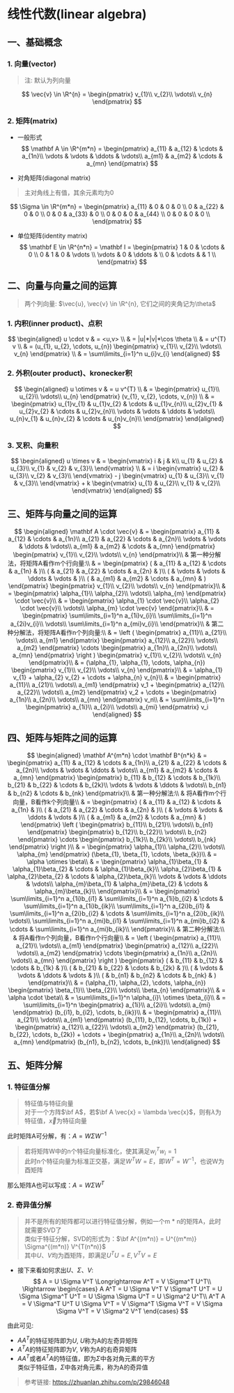 # 线性代数(linear algebra)

## 一、基础概念
### 1. 向量(vector)
> 注: 默认为列向量

$$
\vec{v} \in \R^{n} = 
\begin{pmatrix}
v_{1}\\
v_{2}\\
\vdots\\
v_{n}
\end{pmatrix}
$$

### 2. 矩阵(matrix)
- 一般形式
$$
\mathbf A \in \R^{m*n} =  
\begin{pmatrix}
a_{11} & a_{12} & \cdots & a_{1n}\\
\vdots & \vdots & \ddots & \vdots\\
a_{m1} & a_{m2} & \cdots & a_{mn}
\end{pmatrix}
$$

- 对角矩阵(diagonal matrix)
> 主对角线上有值，其余元素均为0

$$
\Sigma \in \R^{m*n} =
\begin{pmatrix}
a_{11} & 0 & 0 & 0 \\
0 & a_{22} & 0 & 0 \\
0 & 0 & a_{33} & 0 \\
0 & 0 & 0 & a_{44} \\
0 & 0 & 0 & 0 \\
\end{pmatrix}
$$

- 单位矩阵(identity matrix)
$$
\mathbf E \in \R^{n*n} = \mathbf I =  
\begin{pmatrix}
1 & 0 & \cdots & 0 \\
0 & 1 & 0 & \vdots \\
\vdots & 0 & \ddots & \\
0 & \cdots & & 1 \\
\end{pmatrix}
$$

## 二、向量与向量之间的运算
> 两个列向量: $\vec{u}, \vec{v} \in \R^{n}, 它们之间的夹角记为\theta$
### 1. 内积(inner product)、点积
$$
\begin{aligned}
    u \cdot v & = <u,v> \\
    & = |u|*|v|*\cos \theta \\
    & = u^{T} v \\
    & = (u_{1}, u_{2}, \cdots, u_{n})
        \begin{pmatrix}
            v_{1}\\
            v_{2}\\
            \vdots\\
            v_{n}
        \end{pmatrix} \\
    & = \sum\limits_{i=1}^n u_{i}v_{i}
\end{aligned}
$$
### 2. 外积(outer product)、kronecker积
$$
\begin{aligned}
    u \otimes v & = u v^{T} \\
    & = 
        \begin{pmatrix}
            u_{1}\\
            u_{2}\\
            \vdots\\
            u_{n}
        \end{pmatrix}
        (v_{1}, v_{2}, \cdots, v_{n}) \\
    & = 
        \begin{pmatrix}
            u_{1}v_{1} & u_{1}v_{2} & \cdots & u_{1}v_{n}\\
            u_{2}v_{1} & u_{2}v_{2} & \cdots & u_{2}v_{n}\\
            \vdots & \vdots & \ddots & \vdots\\
            u_{n}v_{1} & u_{n}v_{2} & \cdots & u_{n}v_{n}\\
        \end{pmatrix}
\end{aligned}
$$
### 3. 叉积、向量积
$$
\begin{aligned}
    u \times v & = 
    \begin{vmatrix}
        i & j & k\\
        u_{1} & u_{2} & u_{3}\\
        v_{1} & v_{2} & v_{3}\\
    \end{vmatrix} \\
    & = i
    \begin{vmatrix}
        u_{2} & u_{3}\\
        v_{2} & v_{3}\\
    \end{vmatrix}
    - j
    \begin{vmatrix}
        u_{1} & u_{3}\\
        v_{1} & v_{3}\\
    \end{vmatrix}
    + k
    \begin{vmatrix}
        u_{1} & u_{2}\\
        v_{1} & v_{2}\\
    \end{vmatrix} 
\end{aligned}
$$

## 三、矩阵与向量之间的运算
$$
\begin{aligned}
    \mathbf A \cdot \vec{v} & = 
    \begin{pmatrix}
        a_{11} & a_{12} & \cdots & a_{1n}\\
        a_{21} & a_{22} & \cdots & a_{2n}\\
        \vdots & \vdots & \ddots & \vdots\\
        a_{m1} & a_{m2} & \cdots & a_{mn}
    \end{pmatrix}
    \begin{pmatrix}
        v_{1}\\
        v_{2}\\
        \vdots\\
        v_{n}
    \end{pmatrix}\\
    & 第一种分解法，将矩阵A看作m个行向量:\\
    & = 
    \begin{pmatrix}
        ( & a_{11} & a_{12} & \cdots & a_{1n} & )\\
        ( & a_{21} & a_{22} & \cdots & a_{2n} & )\\
        ( & \vdots & \vdots & \ddots & \vdots & )\\
        ( & a_{m1} & a_{m2} & \cdots & a_{mn} & )
    \end{pmatrix}
    \begin{pmatrix}
        v_{1}\\
        v_{2}\\
        \vdots\\
        v_{n}
    \end{pmatrix}\\
    & = 
    \begin{pmatrix}
        \alpha_{1}\\
        \alpha_{2}\\
        \vdots\\
        \alpha_{m}
    \end{pmatrix}
    \cdot \vec{v}\\
    & =
    \begin{pmatrix}
        \alpha_{1} \cdot \vec{v}\\
        \alpha_{2} \cdot \vec{v}\\
        \vdots\\
        \alpha_{m} \cdot \vec{v}
    \end{pmatrix}\\
    & = 
    \begin{pmatrix}
        \sum\limits_{i=1}^n a_{1i}v_{i}\\
        \sum\limits_{i=1}^n a_{2i}v_{i}\\
        \vdots\\
        \sum\limits_{i=1}^n a_{mi}v_{i}\\
    \end{pmatrix}\\
    & 第二种分解法，将矩阵A看作n个列向量:\\
    & = 
    \left (
        \begin{pmatrix}
            a_{11}\\
            a_{21}\\
            \vdots\\
            a_{m1}
        \end{pmatrix}
        \begin{pmatrix}
            a_{12}\\
            a_{22}\\
            \vdots\\
            a_{m2}
        \end{pmatrix}
        \cdots
        \begin{pmatrix}
            a_{1n}\\
            a_{2n}\\
            \vdots\\
            a_{mn}
        \end{pmatrix}
    \right )
    \begin{pmatrix}
        v_{1}\\
        v_{2}\\
        \vdots\\
        v_{n}
    \end{pmatrix}\\
    & = (\alpha_{1}, \alpha_{1}, \cdots, \alpha_{n})
        \begin{pmatrix}
            v_{1}\\
            v_{2}\\
            \vdots\\
            v_{n}
        \end{pmatrix}\\
    & = \alpha_{1} v_{1} + \alpha_{2} v_{2} + \cdots + \alpha_{n} v_{n}\\
    & =  \begin{pmatrix}
          a_{11}\\
          a_{21}\\
          \vdots\\
          a_{m1}
        \end{pmatrix} v_1
      + \begin{pmatrix}
          a_{12}\\
          a_{22}\\
          \vdots\\
          a_{m2}
        \end{pmatrix} v_2
      + \cdots
      + \begin{pmatrix}
          a_{1n}\\
          a_{2n}\\
          \vdots\\
          a_{mn}
        \end{pmatrix} v_n\\
    & = \sum\limits_{i=1}^n
        \begin{pmatrix}
            a_{1i}\\
            a_{2i}\\
            \vdots\\
            a_{mi}
        \end{pmatrix} v_i
\end{aligned}
$$

## 四、矩阵与矩阵之间的运算
$$
\begin{aligned}
    \mathbf A^{m*n} \cdot \mathbf B^{n*k} & = 
    \begin{pmatrix}
        a_{11} & a_{12} & \cdots & a_{1n}\\
        a_{21} & a_{22} & \cdots & a_{2n}\\
        \vdots & \vdots & \ddots & \vdots\\
        a_{m1} & a_{m2} & \cdots & a_{mn}
    \end{pmatrix}
    \begin{pmatrix}
        b_{11} & b_{12} & \cdots & b_{1k}\\
        b_{21} & b_{22} & \cdots & b_{2k}\\
        \vdots & \vdots & \ddots & \vdots\\
        b_{n1} & b_{n2} & \cdots & b_{nk}
    \end{pmatrix}\\
    & 第一种分解法:\\
    & 将A看作m个行向量，B看作k个列向量\\
    & = 
    \begin{pmatrix}
        ( & a_{11} & a_{12} & \cdots & a_{1n} & )\\
        ( & a_{21} & a_{22} & \cdots & a_{2n} & )\\
        ( & \vdots & \vdots & \ddots & \vdots & )\\
        ( & a_{m1} & a_{m2} & \cdots & a_{mn} & )
    \end{pmatrix}
    \left (
        \begin{pmatrix}
            b_{11}\\
            b_{21}\\
            \vdots\\
            b_{n1}
        \end{pmatrix}
        \begin{pmatrix}
            b_{12}\\
            b_{22}\\
            \vdots\\
            b_{n2}
        \end{pmatrix}
        \cdots
        \begin{pmatrix}
            b_{1k}\\
            b_{2k}\\
            \vdots\\
            b_{nk}
        \end{pmatrix}
    \right )\\
    & = 
        \begin{pmatrix}
            \alpha_{1}\\
            \alpha_{2}\\
            \vdots\\
            \alpha_{m}
        \end{pmatrix}
        (\beta_{1}, \beta_{1}, \cdots, \beta_{k})\\
    & = \alpha \otimes \beta\\
    & = 
        \begin{pmatrix}
            \alpha_{1}\beta_{1} & \alpha_{1}\beta_{2} & \cdots & \alpha_{1}\beta_{k}\\
            \alpha_{2}\beta_{1} & \alpha_{2}\beta_{2} & \cdots & \alpha_{2}\beta_{k}\\
            \vdots & \vdots & \ddots & \vdots\\
            \alpha_{m}\beta_{1} & \alpha_{m}\beta_{2} & \cdots & \alpha_{m}\beta_{k}\\
        \end{pmatrix}\\
    & = 
    \begin{pmatrix}
        \sum\limits_{i=1}^n a_{1i}b_{i1} & \sum\limits_{i=1}^n a_{1i}b_{i2} & \cdots & \sum\limits_{i=1}^n a_{1i}b_{ik}\\
        \sum\limits_{i=1}^n a_{2i}b_{i1} & \sum\limits_{i=1}^n a_{2i}b_{i2} & \cdots & \sum\limits_{i=1}^n a_{2i}b_{ik}\\
        \vdots\\
        \sum\limits_{i=1}^n a_{mi}b_{i1} & \sum\limits_{i=1}^n a_{mi}b_{i2} & \cdots & \sum\limits_{i=1}^n a_{mi}b_{ik}\\
    \end{pmatrix}\\
    & 第二种分解法:\\
    & 将A看作n个列向量，B看作n个行向量\\
    & = 
    \left (
        \begin{pmatrix}
            a_{11}\\
            a_{21}\\
            \vdots\\
            a_{m1}
        \end{pmatrix}
        \begin{pmatrix}
            a_{12}\\
            a_{22}\\
            \vdots\\
            a_{m2}
        \end{pmatrix}
        \cdots
        \begin{pmatrix}
            a_{1n}\\
            a_{2n}\\
            \vdots\\
            a_{mn}
        \end{pmatrix}
    \right )
    \begin{pmatrix}
        ( & b_{11} & b_{12} & \cdots & b_{1k} & )\\
        ( & b_{21} & b_{22} & \cdots & b_{2k} & )\\
        ( & \vdots & \vdots & \ddots & \vdots & )\\
        ( & b_{n1} & b_{n2} & \cdots & b_{nk} & )
    \end{pmatrix}\\
    & = (\alpha_{1}, \alpha_{2}, \cdots, \alpha_{n})
        \begin{pmatrix}
            \beta_{1}\\
            \beta_{2}\\
            \vdots\\
            \beta_{n}
        \end{pmatrix}\\
    & = \alpha \cdot \beta\\
    & = \sum\limits_{i=1}^n \alpha_{i}\ \otimes \beta_{i}\\
    & = \sum\limits_{i=1}^n
        \begin{pmatrix}
          a_{1i}\\
          a_{2i}\\
          \vdots\\
          a_{mi}
        \end{pmatrix}
        (b_{i1}, b_{i2}, \cdots, b_{ik})\\
    & =  \begin{pmatrix}
          a_{11}\\
          a_{21}\\
          \vdots\\
          a_{m1}
        \end{pmatrix}
        (b_{11}, b_{12}, \cdots, b_{1k})
      + \begin{pmatrix}
          a_{12}\\
          a_{22}\\
          \vdots\\
          a_{m2}
        \end{pmatrix}
        (b_{21}, b_{22}, \cdots, b_{2k})
      + \cdots
      + \begin{pmatrix}
          a_{1n}\\
          a_{2n}\\
          \vdots\\
          a_{mn}
        \end{pmatrix}
        (b_{n1}, b_{n2}, \cdots, b_{nk})\\
\end{aligned}
$$

## 五、矩阵分解
### 1. 特征值分解
> 特征值与特征向量  
  对于一个方阵$\bf A$，若$\bf A \vec{x} = \lambda \vec{x}$，则有$\lambda$为特征值，$\vec{x}$为特征向量

  此时矩阵A可分解，有：$A = W \Sigma W^{-1}$

> 若将矩阵W中的n个特征向量标准化，使其满足$w_i^T w_i = 1$  
  此时n个特征向量为标准正交基，满足$W^{T}W=E$，即$W^{T}=W^{-1}$，也说W为酉矩阵

  那么矩阵A也可以写成：$A = W \Sigma W^{T}$

### 2. 奇异值分解
> 并不是所有的矩阵都可以进行特征值分解，例如一个m * n的矩阵A，此时就需要SVD了  
  类似于特征分解，SVD的形式为：$\bf A^{(m*n)} = U^{(m*m)} \Sigma^{(m*n)} V^{T(n*n)}$  
  其中$U、V$均为酉矩阵，即满足$U^T U = E, V^T V = E$
- 接下来看如何求出$U、\Sigma、V$:  
$$
A = U \Sigma V^T \Longrightarrow A^T = V \Sigma^T U^T\\
\Rightarrow
\begin{cases}
    A A^T = U \Sigma V^T V \Sigma^T U^T = U \Sigma \Sigma^T U^T = U \Sigma \Sigma U^T = U \Sigma^2 U^T\\
    A^T A = V \Sigma^T U^T U \Sigma V^T = V \Sigma^T \Sigma V^T = V \Sigma \Sigma V^T = V \Sigma^2 V^T
\end{cases}
$$

由此可见:
- $A A^T$的特征矩阵即为$U$, $U$称为A的左奇异矩阵
- $A^T A$的特征矩阵即为$V$, $V$称为A的右奇异矩阵
- $A A^T$或者$A^T A$的特征值，即为$\Sigma$中各对角元素的平方  
  类似于特征值，$\Sigma$中各对角元素，称为A的奇异值

> 参考链接: https://zhuanlan.zhihu.com/p/29846048
